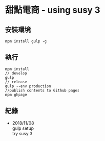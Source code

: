 # 甜點電商 - using susy 3

## 安裝環境

```
npm install gulp -g
```

## 執行

```
npm install
// develop 
gulp
// release
gulp --env production
//publish contents to Github pages
npm ghpage
```

## 紀錄
*	2018/11/08  
	gulp setup  
	try susy 3


